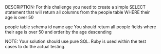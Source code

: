 DESCRIPTION:
For this challenge you need to create a simple SELECT statement that will return all columns from the people table WHERE their age is over 50

people table schema
id
name
age
You should return all people fields where their age is over 50 and order by the age descending

NOTE: Your solution should use pure SQL. Ruby is used within the test cases to do the actual testing.